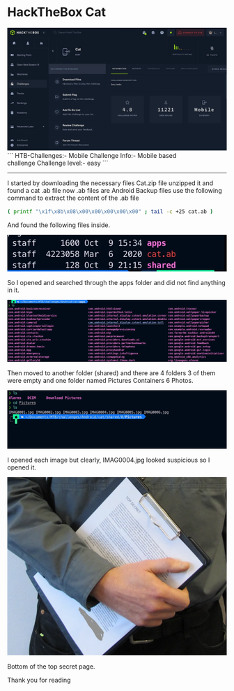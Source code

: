 # HackTheBox Cat

<div style="text-align: center;">
  <img src="/assets/cat1.webp" alt="mannaully
" width="600">
</div>
```
HTB-Challenges:- Mobile
Challenge Info:- Mobile based 
challenge Challenge level:- easy
```

---
I started by downloading the necessary files Cat.zip file unzipped it and found a cat .ab file now .ab files are Android Backup files use the following command to extract the content of the .ab file

```bash
( printf "\x1f\x8b\x08\x00\x00\x00\x00\x00" ; tail -c +25 cat.ab )
```

And found the following files inside.

<div style="text-align: center;">
  <img src="/assets/cat2.webp" alt="mannaully
" width="600">
</div>

So I opened and searched through the apps folder and did not find anything in it.

<div style="text-align: center;">
  <img src="/assets/cat3.webp" alt="mannaully
" width="600">
</div>

Then moved to another folder (shared) and there are 4 folders 3 of them were empty and one folder named Pictures Containers 6 Photos.

<div style="text-align: center;">
  <img src="/assets/cat4.webp" alt="mannaully
" width="600">
</div>

I opened each image but clearly, IMAG0004.jpg looked suspicious so I opened it.

<div style="text-align: center;">
  <img src="/assets/cat5.webp" alt="mannaully
" width="600">
</div>

Bottom of the top secret page.

Thank you for reading

